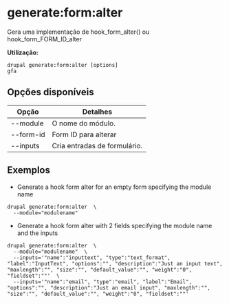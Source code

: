 # generate:form:alter
Gera uma implementação de hook_form_alter() ou hook_form_FORM_ID_alter

**Utilização:**
```
drupal generate:form:alter [options]
gfa
```

## Opções disponíveis
Opção | Detalhes
-------|-------------
--module | O nome do módulo.
--form-id | Form ID para alterar
--inputs | Cria entradas de formulário.

## Exemplos
* Generate a hook form alter for an empty form specifying the module name
```
drupal generate:form:alter  \
  --module="modulename"
```
* Generate a hook form alter with 2 fields specifying the module name and the inputs
```
drupal generate:form:alter  \
  --module="modulename"  \
  --inputs='"name":"inputtext", "type":"text_format", "label":"InputText", "options":"", "description":"Just an input text", "maxlength":"", "size":"", "default_value":"", "weight":"0", "fieldset":""'  \
  --inputs='"name":"email", "type":"email", "label":"Email", "options":"", "description":"Just an email input", "maxlength":"", "size":"", "default_value":"", "weight":"0", "fieldset":""'
```
